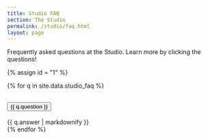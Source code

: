 ```yaml
---
title: Studio FAQ
section: The Studio
permalink: /studio/faq.html
layout: page
---
```


Frequently asked questions at the Studio. 
Learn more by clicking the questions!

{% assign id = "1" %}
<div class="accordion mb-3" id="accordion{{ id }}">
    {% for q in site.data.studio_faq %}
    <div class="accordion-item">
      <h2 class="accordion-header" id="heading{{ id }}_{{ forloop.index }}">
        <button class="accordion-button collapsed" type="button" data-bs-toggle="collapse" data-bs-target="#collapse{{ id }}_{{ forloop.index }}" aria-expanded="{% if include.open == true %}true{% else %}false{% endif %}" aria-controls="collapse{{ id }}_{{ forloop.index }}">
            {{ q.question }}
        </button>
      </h2>
      <div id="collapse{{ id }}_{{ forloop.index }}" class="accordion-collapse collapse" aria-labelledby="heading{{ id }}_{{ forloop.index }}" data-bs-parent="#accordion{{ id }}">
        <div class="accordion-body">
            {{ q.answer | markdownify }}
        </div>
      </div>
    </div>
    {% endfor %}
</div>
